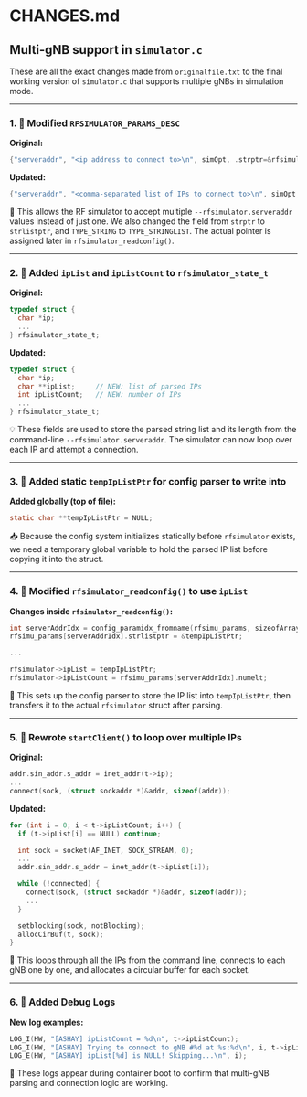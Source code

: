 
# CHANGES.md

## Multi-gNB support in `simulator.c`

These are all the exact changes made from `originalfile.txt` to the final working version of `simulator.c` that supports multiple gNBs in simulation mode.

---

### 1. 📌 Modified `RFSIMULATOR_PARAMS_DESC`

**Original:**
```c
{"serveraddr", "<ip address to connect to>\n", simOpt, .strptr=&rfsimulator->ip, .defstrval="127.0.0.1", TYPE_STRING, 0 },
```

**Updated:**
```c
{"serveraddr", "<comma-separated list of IPs to connect to>\n", simOpt, .strlistptr=**tempIpListPtr, .defstrlistval=NULL, TYPE_STRINGLIST, 0 },
```

🔧 This allows the RF simulator to accept multiple `--rfsimulator.serveraddr` values instead of just one. We also changed the field from `strptr` to `strlistptr`, and `TYPE_STRING` to `TYPE_STRINGLIST`. The actual pointer is assigned later in `rfsimulator_readconfig()`.

---

### 2. 📌 Added `ipList` and `ipListCount` to `rfsimulator_state_t`

**Original:**
```c
typedef struct {
  char *ip;
  ...
} rfsimulator_state_t;
```

**Updated:**
```c
typedef struct {
  char *ip;
  char **ipList;     // NEW: list of parsed IPs
  int ipListCount;   // NEW: number of IPs
  ...
} rfsimulator_state_t;
```

💡 These fields are used to store the parsed string list and its length from the command-line `--rfsimulator.serveraddr`. The simulator can now loop over each IP and attempt a connection.

---

### 3. 📌 Added static `tempIpListPtr` for config parser to write into

**Added globally (top of file):**
```c
static char **tempIpListPtr = NULL;
```

📥 Because the config system initializes statically before `rfsimulator` exists, we need a temporary global variable to hold the parsed IP list before copying it into the struct.

---

### 4. 📌 Modified `rfsimulator_readconfig()` to use `ipList`

**Changes inside `rfsimulator_readconfig()`:**
```c
int serverAddrIdx = config_paramidx_fromname(rfsimu_params, sizeofArray(rfsimu_params), "serveraddr");
rfsimu_params[serverAddrIdx].strlistptr = &tempIpListPtr;

...

rfsimulator->ipList = tempIpListPtr;
rfsimulator->ipListCount = rfsimu_params[serverAddrIdx].numelt;
```

🧠 This sets up the config parser to store the IP list into `tempIpListPtr`, then transfers it to the actual `rfsimulator` struct after parsing.

---

### 5. 📌 Rewrote `startClient()` to loop over multiple IPs

**Original:**
```c
addr.sin_addr.s_addr = inet_addr(t->ip);
...
connect(sock, (struct sockaddr *)&addr, sizeof(addr));
```

**Updated:**
```c
for (int i = 0; i < t->ipListCount; i++) {
  if (t->ipList[i] == NULL) continue;

  int sock = socket(AF_INET, SOCK_STREAM, 0);
  ...
  addr.sin_addr.s_addr = inet_addr(t->ipList[i]);

  while (!connected) {
    connect(sock, (struct sockaddr *)&addr, sizeof(addr));
    ...
  }

  setblocking(sock, notBlocking);
  allocCirBuf(t, sock);
}
```

🔄 This loops through all the IPs from the command line, connects to each gNB one by one, and allocates a circular buffer for each socket.

---

### 6. 📌 Added Debug Logs

**New log examples:**
```c
LOG_I(HW, "[ASHAY] ipListCount = %d\n", t->ipListCount);
LOG_I(HW, "[ASHAY] Trying to connect to gNB #%d at %s:%d\n", i, t->ipList[i], t->port);
LOG_E(HW, "[ASHAY] ipList[%d] is NULL! Skipping...\n", i);
```

🧪 These logs appear during container boot to confirm that multi-gNB parsing and connection logic are working.
